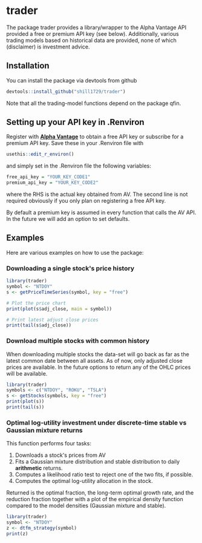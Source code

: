 
# trader

<!-- badges: start -->
<!-- badges: end -->

The package trader provides a library/wrapper to the Alpha Vantage API provided a free or premium API key (see below). Additionally, various trading models based on historical data are provided, none of which (disclaimer) is investment advice.

## Installation

You can install the package via devtools from github

``` r
devtools::install_github("shill1729/trader")
```
Note that all the trading-model functions depend on the package qfin.

## Setting up your API key in .Renviron
Register with **[Alpha Vantage](https://www.alphavantage.co/support/#api-key)** to obtain a free API key or subscribe for a premium API key. Save these in your .Renviron file with
```r
usethis::edit_r_environ()
```
and simply set in the .Renviron file the following variables:
```r
free_api_key = "YOUR_KEY_CODE1"
premium_api_key = "YOUR_KEY_CODE2"
```
where the RHS is the actual key obtained from AV. The second line is not required obviously if you only plan on registering a free API key.

By default a premium key is assumed in every function that calls the AV API. In the future we will add an option to set defaults.

## Examples
Here are various examples on how to use the package:
### Downloading a single stock's price history
```r
library(trader)
symbol <- "NTDOY"
s <- getPriceTimeSeries(symbol, key = "free")

# Plot the price chart
print(plot(s$adj_close, main = symbol))

# Print latest adjust close prices
print(tail(s$adj_close))
```
### Download multiple stocks with common history
When downloading multiple stocks the data-set will go back as far
as the latest common date between all assets. As of now, only adjusted
close prices are available. In the future options to return any of the OHLC prices will be available.

```r
library(trader)
symbols <- c("NTDOY", "ROKU", "TSLA")
s <- getStocks(symbols, key = "free")
print(plot(s))
print(tail(s))
```

### Optimal log-utility investment under discrete-time stable vs Gaussian mixture returns
This function performs four tasks:
1. Downloads a stock's prices from AV
2. Fits a Gaussian mixture distribution and stable distribution to
daily **arithmetic** returns.
3. Computes a likelihood ratio test to reject one of the two fits, if possible.
4. Computes the optimal log-utility allocation in the stock.

Returned is the optimal fraction, the long-term optimal growth rate, and the reduction fraction together with a plot of the empirical density function compared to the model densities (Gaussian mixture and stable).
```r
library(trader)
symbol <- "NTDOY"
z <- dtfm_strategy(symbol)
print(z)
```

